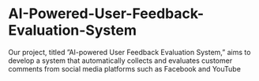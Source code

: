 # AI-Powered-User-Feedback-Evaluation-System
 Our project, titled ”AI-powered User Feedback Evaluation System,” aims to develop a system that automatically collects and evaluates customer comments from social media platforms such as Facebook and YouTube
